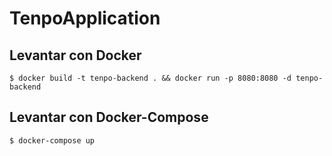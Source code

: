 # TenpoApplication

## Levantar con Docker
```
$ docker build -t tenpo-backend . && docker run -p 8080:8080 -d tenpo-backend
```
## Levantar con Docker-Compose
```
$ docker-compose up
```